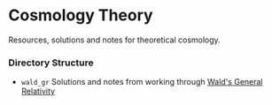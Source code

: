 # Cosmology Theory
Resources, solutions and notes for theoretical cosmology.
### Directory Structure
- `wald_gr` Solutions and notes from working through [Wald's General
  Relativity](https://en.wikipedia.org/wiki/General_Relativity_(book))
